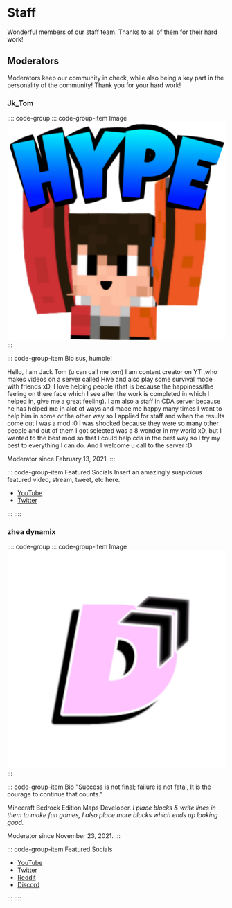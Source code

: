 <style lang="scss">
	div.code-group {
		.code-group__nav {
			text-align: center; margin: auto; display: block;
			ul { width: 75%; }
			li { padding-left: 10%; padding-right: 10%; }
		}
		img { width: 50%; margin: auto; display: block; }
	}
</style>

# Staff
Wonderful members of our staff team. Thanks to all of them for their hard work!

## Moderators
Moderators keep our community in check, while also being a key part in the personality of the community! Thank you for your hard work!

### Jk_Tom
:::: code-group
::: code-group-item Image
![Jk_Tom](/images/staff/moderators/Jk_Tom.png)
:::

::: code-group-item Bio
sus, humble!

Hello, I am Jack Tom (u can call me tom) I am content creator on YT ,who makes videos on a server called Hive and also play some survival mode with friends xD, I love helping people (that is because the happiness/the feeling on there face which I see after the work is completed in which I helped in, give me a great feeling). I am also a staff in CDA server because he has helped me in alot of ways and made me happy many times I want to help him in some or the other way so I applied for staff and when the results come out I was a mod :0 I was shocked because they were so many other people and out of them I got selected was a 8 wonder in my world xD, but I wanted to the best mod so that I could help cda in the best way so I try  my best to everything I can do. And I welcome u call to the server :D

Moderator since February 13, 2021.
:::

::: code-group-item Featured Socials
Insert an amazingly suspicious featured video, stream, tweet, etc here.
- [YouTube](https://youtube.com/channel/UCYPgOYu7O8vlJHUhQiyf4_w)
- [Twitter](https://twitter.com/Jktom1234)
<TwitterFollow id="Jktom1234" />
:::
::::

### zhea dynamix
:::: code-group
::: code-group-item Image
![zhea dynamix](/images/staff/moderators/zhea-dynamix.png)
:::

::: code-group-item Bio
"Success is not final; failure is not fatal, It is the courage to continue that counts."

Minecraft Bedrock Edition Maps Developer.
*I place blocks & write lines in them to make fun games, I also place more blocks which ends up looking good.*

Moderator since November 23, 2021.
:::

::: code-group-item Featured Socials
<YouTubeVideo id="fFQOA_lqUhk" />

- [YouTube](https://youtube.com/c/zheadynamix)
- [Twitter](https://twitter.com/zhea_dynamix)
- [Reddit](https://www.reddit.com/u/zhea_dynamix)
- [Discord](https://discord.gg/ZAQ7M6xcGF)
<TwitterFollow id="zhea_dynamix" />
:::
::::
